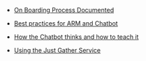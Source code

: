 * <a href="https://ibm.ent.box.com/s/h4gtw7i53kwhz8f1lh7j635tkfb5jkfh" target="_blank">On Boarding Process Documented</a>

* <a href="https://ibm.ent.box.com/s/hcv5byf5apnrz7s6dfhn5pth45tbe6bn" target="_blank">Best practices for ARM and Chatbot</a>

* <a href="https://ibm.ent.box.com/s/qe9ruo2zfituzb0k9qya0gptzd8xxe5n" target="_blank">How the Chatbot thinks and how to teach it</a>

* <a href="https://ibm.ent.box.com/s/ibe2e6kyl4243ubohzg5euxxpgbxnplh" target="_blank">Using the Just Gather Service</a>

